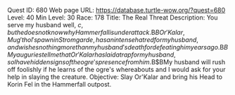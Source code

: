 Quest ID: 680
Web page URL: https://database.turtle-wow.org/?quest=680
Level: 40
Min Level: 30
Race: 178
Title: The Real Threat
Description: You serve my husband well, $c, but he does not know why Hammerfall is under attack.$B$BOr'Kalar, Mug'thol's pawn in Stromgarde, has an intense hatred for my husband, and wishes nothing more than my husband's death for defeating him years ago.$B$BMy auguries tell me that Or'Kalar has laid a trap for my husband, so I have hidden signs of the ogre's presence from him.$B$BMy husband will rush off foolishly if he learns of the ogre's whereabouts and I would ask for your help in slaying the creature.
Objective: Slay Or'Kalar and bring his Head to Korin Fel in the Hammerfall outpost.
